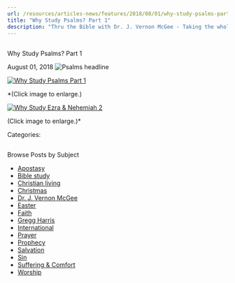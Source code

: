 ```yaml
---
url: /resources/articles-news/features/2018/08/01/why-study-psalms-part-1
title: "Why Study Psalms? Part 1"
description: "Thru the Bible with Dr. J. Vernon McGee - Taking the whole Word to the whole world"
---
```







## 
 Why Study Psalms? Part 1


August 01, 2018
![Psalms headline](https://ttb.org/images/default-source/Why-Study/psalms-headline.jpg?sfvrsn=a4e51d16_0 "Psalms headline")




[![Why Study Psalms Part 1](/images/default-source/Why-Study/why-study-psalms-part-1.jpg?sfvrsn=ede51d16_0&MaxWidth=500&MaxHeight=&ScaleUp=false&Quality=High&Method=ResizeFitToAreaArguments&Signature=BBEBE699F2A09BDC33E6B84BB16991635B2A512B "Why Study Psalms Part 1")](/images/default-source/Why-Study/why-study-psalms-part-1.jpg?sfvrsn=ede51d16_0)  

*(Click image to enlarge.)  

[![Why Study Ezra & Nehemiah 2](/images/default-source/Why-Study/why-study-ezra-nehemiah-2.jpg?sfvrsn=fc831d16_0&MaxWidth=500&MaxHeight=&ScaleUp=false&Quality=High&Method=ResizeFitToAreaArguments&Signature=E658511AC9E4787AC377C745214095389B4BFA32 "Why Study Ezra & Nehemiah 2")](/images/default-source/Why-Study/why-study-ezra-nehemiah-2.jpg?sfvrsn=fc831d16_0)  

(Click image to enlarge.)*

Categories: 









## 
 Browse Posts by Subject


* [Apostasy](/resources/articles-news/-in-tags/tags/Apostasy)
* [Bible study](/resources/articles-news/-in-tags/tags/Bible-study)
* [Christian living](/resources/articles-news/-in-tags/tags/Christian-living)
* [Christmas](/resources/articles-news/-in-tags/tags/Christmas)
* [Dr. J. Vernon McGee](/resources/articles-news/-in-tags/tags/Dr-J-Vernon-McGee)
* [Easter](/resources/articles-news/-in-tags/tags/easter)
* [Faith](/resources/articles-news/-in-tags/tags/Faith)
* [Gregg Harris](/resources/articles-news/-in-tags/tags/Gregg-Harris)
* [International](/resources/articles-news/-in-tags/tags/International)
* [Prayer](/resources/articles-news/-in-tags/tags/prayer)
* [Prophecy](/resources/articles-news/-in-tags/tags/Prophecy)
* [Salvation](/resources/articles-news/-in-tags/tags/Salvation)
* [Sin](/resources/articles-news/-in-tags/tags/sin)
* [Suffering & Comfort](/resources/articles-news/-in-tags/tags/Suffering-Comfort)
* [Worship](/resources/articles-news/-in-tags/tags/worship)






